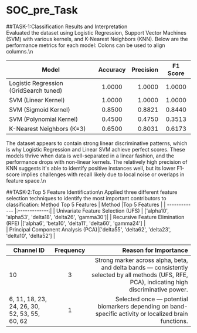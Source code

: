 # SOC_pre_Task

##TASK-1:Classification Results and Interpretation<br />
Evaluated the dataset using Logistic Regression, Support Vector Machines (SVM) with various kernels, and K-Nearest Neighbors (KNN). Below are the performance metrics for each model:
 Colons can be used to align columns.\n

| Model    | Accuracy	          | Precision  | F1 Score|
| ------------- |:-------------:| ---------:|:-------------:
| Logistic Regression (GridSearch tuned)     | 1.0000| 1.0000| 1.0000 |
| SVM (Linear Kernel)    | 1.0000    |   1.0000 | 1.0000 |
| SVM (Sigmoid Kernel)| 0.8500     |    0.8821 | 0.8440 |
| SVM (Polynomial Kernel)| 0.4500 | 0.4750 | 0.3513 |
| K-Nearest Neighbors (K=3) | 0.6500 | 0.8031	| 0.6173 |

The dataset appears to contain strong linear discriminative patterns, which is why Logistic Regression and Linear SVM achieve perfect scores. These models thrive when data is well-separated in a linear fashion, and the performance drops with non-linear kernels.
The relatively high precision of KNN suggests it's able to identify positive instances well, but its lower F1-score implies challenges with recall likely due to local noise or overlaps in feature space.\n

##TASK-2:Top 5 Feature Identification\n
Applied three different feature selection techniques to identify the most important contributors to classification:
Method
Top 5 Features
| Method  |Top 5 Features   | 
| ------------- |:-------------:| 
| Univariate Feature Selection (UFS)   | ['alpha10', 'alpha53', 'delta18', 'delta26', 'gamma30']| 
| Recursive Feature Elimination (RFE)  |['alpha6', 'beta10', 'delta11', 'delta60', 'gamma24'] |   
| Principal Component Analysis (PCA)|['delta55', 'delta62', 'delta23', 'delta10', 'delta52']    |  

| Channel ID  |Frequency  |  Reason for Importance|
| ------------- |:-------------:|  ---------:|
| 10  | 3| Strong marker across alpha, beta, and delta bands — consistently selected by all methods (UFS, RFE, PCA), indicating high discriminative power. |
| 6, 11, 18, 23, 24, 26, 30, 52, 53, 55, 60, 62 |1 |   Selected once — potential biomarkers depending on band-specific activity or localized brain functions.
